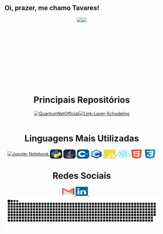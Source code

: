 ## Oi, prazer, me chamo Tavares!

<div align="center">
  <div style="display: flex; justify-content: center; align-items: center;">
    <img height="180em" src="https://github-readme-stats.vercel.app/api?username=sayydaviid&show_icons=true&theme=transparent&v=1"/>
    <img height="180em" src="https://github-readme-stats.vercel.app/api/top-langs/?username=sayydaviid&hide_progress=true&langs_count=16&theme=transparent"/>
  </div>
</div>
<br>
<div align="center"> 
  <div style="display: inline_block"><br>
    <h1 align="center">Principais Repositórios</h1>
    <div style="display: flex; flex-wrap: wrap; justify-content: center;">
      <a href="https://github.com/sayydaviid/QuantumNetOfficial">
        <picture>
          <source media="(prefers-color-scheme: dark)" srcset="https://github-readme-stats.vercel.app/api/pin/?username=sayydaviid&repo=QuantumNetOfficial&theme=transparent&v=1">
          <source media="(prefers-color-scheme: light)" srcset="https://github-readme-stats.vercel.app/api/pin/?username=sayydaviid&repo=QuantumNetOfficial&theme=transparent&v=1">
          <img width=46% src="https://github-readme-stats.vercel.app/api/pin/?username=sayydaviid&repo=QuantumNetOfficial&theme=transparent&v=1" alt="QuantumNetOfficial">
        </picture>
      </a>
      <a href="https://github.com/sayydaviid/Link-Layer-Schudeling">
        <picture>
          <source media="(prefers-color-scheme: dark)" srcset="https://github-readme-stats.vercel.app/api/pin/?username=sayydaviid&repo=Link-Layer-Schudeling&theme=transparent">
          <source media="(prefers-color-scheme: light)" srcset="https://github-readme-stats.vercel.app/api/pin/?username=sayydaviid&repo=Link-Layer-Schudeling&theme=transparent">
          <img width=46% src="https://github-readme-stats.vercel.app/api/pin/?username=sayydaviid&repo=Link-Layer-Schudeling&theme=transparent" alt="Link-Layer-Schudeling">
        </picture>
      </a>
      </a>
    </div>
  </div>
</div>







<div align="center"> 
  <div style="display: inline_block"><br>
    <h1 align="center">Linguagens Mais Utilizadas</h1>
        <a href="https://github.com/sayydaviid?tab=repositories&q=&type=&language=jupyter+notebook&sort=">
      <img align="center" height="30" width="40" alt="Jupyter Notebook" src="https://www.svgrepo.com/show/373718/jupyter.svg">
    </a>
    <a href="https://github.com/sayydaviid?tab=repositories&q=&type=&language=python&sort=">
      <img align="center" height="30" width="40" alt="Python" src="https://github.com/tandpfun/skill-icons/blob/main/icons/Python-Dark.svg">
    </a>
    <a href="https://github.com/sayydaviid?tab=repositories&q=&type=&language=java&sort=">
      <img align="center" height="30" width="40" alt="Java" src="https://github.com/tandpfun/skill-icons/blob/main/icons/Java-Dark.svg">
    </a>
    <a href="https://github.com/sayydaviid?tab=repositories&q=&type=&language=c%2B%2B&sort=">
      <img align="center" height="30" width="40" alt="C++" src="https://github.com/tandpfun/skill-icons/blob/main/icons/CPP.svg">
    </a>
    <a href="https://github.com/sayydaviid?tab=repositories&q=&type=&language=c&sort=">
      <img align="center" height="30" width="40" alt="C" src="https://raw.githubusercontent.com/devicons/devicon/master/icons/c/c-original.svg">
    </a>
    <a href="https://github.com/sayydaviid?tab=repositories&q=&type=&language=javascript&sort=">
      <img align="center" height="30" width="40" alt="JavaScript" src="https://raw.githubusercontent.com/devicons/devicon/master/icons/javascript/javascript-plain.svg">
    </a>
    <a href="https://github.com/sayydaviid?tab=repositories&q=&type=&language=react&sort=">
      <img align="center" height="30" width="40" alt="React" src="https://raw.githubusercontent.com/devicons/devicon/master/icons/react/react-original.svg">
    </a>
    <a href="https://github.com/sayydaviid?tab=repositories&q=&type=&language=html&sort=">
      <img align="center" height="30" width="40" alt="HTML" src="https://raw.githubusercontent.com/devicons/devicon/master/icons/html5/html5-original.svg">
    </a>
    <a href="https://github.com/sayydaviid?tab=repositories&q=&type=&language=css&sort=">
      <img align="center" height="30" width="40" alt="CSS" src="https://raw.githubusercontent.com/devicons/devicon/master/icons/css3/css3-original.svg">
    </a>
  </div>
  
  <h1 align="center">Redes Sociais</h1>
  <a href="mailto:david.thevares21@outook.com">
    <img height="30" width="40" src="gmail.svg" alt="Gmail">
  </a>
  <a href="https://br.linkedin.com/in/t4vares">
    <img height="30" width="40" src="linkedin.svg" alt="LinkedIn">
  </a>
  <a href="https://quantumnet.gercom.ufpa.br/">
    <img height="30" width="40" src="gercom.svg" alt="QuantumNET">
  </a>

  <picture>
    <source media="(prefers-color-scheme: dark)" srcset="https://raw.githubusercontent.com/sayydaviid/sayydaviid/output/github-contribution-grid-snake-dark.svg">
    <source media="(prefers-color-scheme: light)" srcset="https://raw.githubusercontent.com/sayydaviid/sayydaviid/output/github-contribution-grid-snake.svg">
    <img alt="github contribution grid snake animation" src="https://raw.githubusercontent.com/sayydaviid/sayydaviid/output/github-contribution-grid-snake.svg">
  </picture>
</div>

